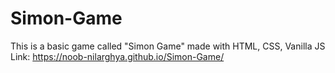 # Simon-Game
This is a basic game called "Simon Game" made with HTML, CSS, Vanilla JS
Link: https://noob-nilarghya.github.io/Simon-Game/

